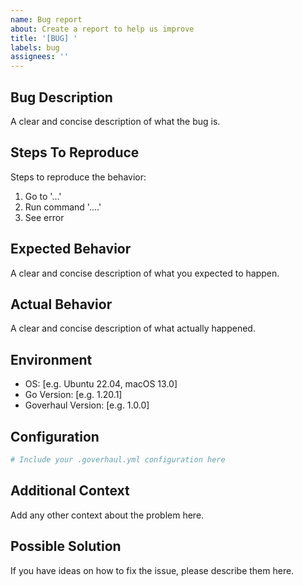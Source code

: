 ```yaml
---
name: Bug report
about: Create a report to help us improve
title: '[BUG] '
labels: bug
assignees: ''
---
```


## Bug Description
A clear and concise description of what the bug is.

## Steps To Reproduce
Steps to reproduce the behavior:
1. Go to '...'
2. Run command '....'
3. See error

## Expected Behavior
A clear and concise description of what you expected to happen.

## Actual Behavior
A clear and concise description of what actually happened.

## Environment
 - OS: [e.g. Ubuntu 22.04, macOS 13.0]
 - Go Version: [e.g. 1.20.1]
 - Goverhaul Version: [e.g. 1.0.0]

## Configuration
```yaml
# Include your .goverhaul.yml configuration here
```

## Additional Context
Add any other context about the problem here.

## Possible Solution
If you have ideas on how to fix the issue, please describe them here.